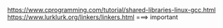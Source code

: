 https://www.cprogramming.com/tutorial/shared-libraries-linux-gcc.html
https://www.lurklurk.org/linkers/linkers.html  ===> important
